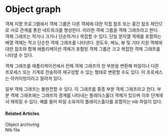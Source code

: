 # Object graph

객체 지향 프로그램에서 객체 그룹은 다른 객체에 대한 직접 참조 또는 중간 참조 체인으로 서로 관계를 통한 네트워크를 형성한다. 이러한 객체 그룹을 객체 그래프라고 한다. 객체 그래프는 작거나 크거나 단순하거나 복잡할 수 있다. 단일 문자열 객체를 포함하는 배열 객체는 작고 단순한 객체 그래프를 나타낸다. 윈도우, 메뉴, 뷰 및 기타 지원 객체에 대한 참조와 함께 애플리케이션 객체가 포함된 객체 그룹은 크고 복잡한 객체 그래프를 나타낼 수 있다.

객체 그래프를 애플리케이션에서 전체 객체 그래프의 한 부분을 변환해 파일이나 다른 프로세스 또는 기계로 전송하여 재구성할 수 있는 형태로 변환할 수도 있다. 이 프로세스는 아카이빙이라고 알려져 있다.

일부 객체 그래프는 불완전할 수 있다. 이 그래프를 종종 부분 객체 그래프라고 한다. 부분 객체 그래프에는 그래프의 경계를 나타내는 플레이스홀더 객체가 있으며 이후 단계에서 채워질 수 있다. 예를 들어 파일 소유자의 플레이스홀더를 포함하는 nib 파일이 있다.

#### Related Articles

Object archiving  
Nib file

